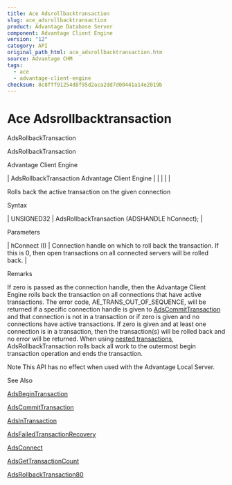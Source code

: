 ```yaml
---
title: Ace Adsrollbacktransaction
slug: ace_adsrollbacktransaction
product: Advantage Database Server
component: Advantage Client Engine
version: "12"
category: API
original_path_html: ace_adsrollbacktransaction.htm
source: Advantage CHM
tags:
  - ace
  - advantage-client-engine
checksum: 8c8fff91254d8f95d2aca2dd7d00441a14e2019b
---
```


# Ace Adsrollbacktransaction

AdsRollbackTransaction

AdsRollbackTransaction

Advantage Client Engine

| AdsRollbackTransaction  Advantage Client Engine |  |  |  |  |

Rolls back the active transaction on the given connection

Syntax

| UNSIGNED32 | AdsRollbackTransaction (ADSHANDLE hConnect); |

Parameters

| hConnect (I) | Connection handle on which to roll back the transaction. If this is 0, then open transactions on all connected servers will be rolled back. |

Remarks

If zero is passed as the connection handle, then the Advantage Client Engine rolls back the transaction on all connections that have active transactions. The error code, AE\_TRANS\_OUT\_OF\_SEQUENCE, will be returned if a specific connection handle is given to [AdsCommitTransaction](ace_adscommittransaction.md) and that connection is not in a transaction or if zero is given and no connections have active transactions. If zero is given and at least one connection is in a transaction, then the transaction(s) will be rolled back and no error will be returned. When using [nested transactions](master_nesting_transactions.md), AdsRollbackTransaction rolls back all work to the outermost begin transaction operation and ends the transaction.

Note This API has no effect when used with the Advantage Local Server.

See Also

[AdsBeginTransaction](ace_adsbegintransaction.md)

[AdsCommitTransaction](ace_adscommittransaction.md)

[AdsInTransaction](ace_adsintransaction.md)

[AdsFailedTransactionRecovery](ace_adsfailedtransactionrecovery.md)

[AdsConnect](ace_adsconnect.md)

[AdsGetTransactionCount](ace_adsgettransactioncount.md)

[AdsRollbackTransaction80](ace_adsrollbacktransaction80.md)
